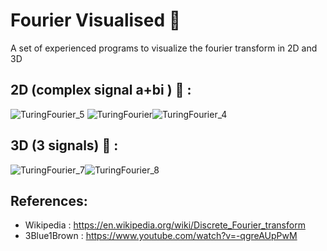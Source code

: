 # Fourier Visualised :satellite:
A set of experienced programs to visualize the fourier transform in 2D and 3D

## 2D (complex signal a+bi ) :black_square_button: :
![TuringFourier_5](https://user-images.githubusercontent.com/69701088/182154823-3d219907-2901-4c26-9c51-70d76028ab5f.gif)
![TuringFourier](https://user-images.githubusercontent.com/69701088/182149656-a66916e0-1eca-488a-90d1-e3e12fdd4f5e.gif)![TuringFourier_4](https://user-images.githubusercontent.com/69701088/182152251-5e62ca1c-aecd-48f8-a7f1-c9484269d491.gif) 

## 3D (3 signals) :white_square_button: :
![TuringFourier_7](https://user-images.githubusercontent.com/69701088/182157067-648d2e09-ddf4-4db9-a216-a112a2a5d576.gif)![TuringFourier_8](https://user-images.githubusercontent.com/69701088/182157475-9b8bfa36-6333-4ec1-adb0-7139d7b6c336.gif)

## References:

- Wikipedia : https://en.wikipedia.org/wiki/Discrete_Fourier_transform
- 3Blue1Brown : https://www.youtube.com/watch?v=-qgreAUpPwM
